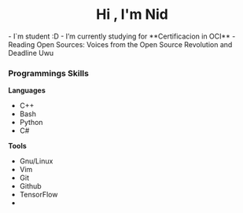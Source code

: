<h1 align="center">Hi , I'm Nid</h1>
- I`m student :D
- I’m currently studying for **Certificacion in OCI**
- Reading Open Sources: Voices from the Open Source Revolution and Deadline Uwu
<h3>Programmings Skills</h3>

**Languages**
- C++
- Bash
- Python
- C#

**Tools**
- Gnu/Linux
- Vim
- Git
- Github
- TensorFlow
- 
